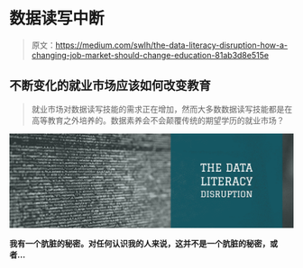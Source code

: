 # 数据读写中断

> 原文：<https://medium.com/swlh/the-data-literacy-disruption-how-a-changing-job-market-should-change-education-81ab3d8e515e>

## **不断变化的就业市场应该如何改变教育**

> 就业市场对数据读写技能的需求正在增加，然而大多数数据读写技能都是在高等教育之外培养的。数据素养会不会颠覆传统的期望学历的就业市场？

![](img/0c6a591236bd236bb959f71161dca0a1.png)

**我有一个肮脏的秘密。对任何认识我的人来说，这并不是一个肮脏的秘密，或者…**